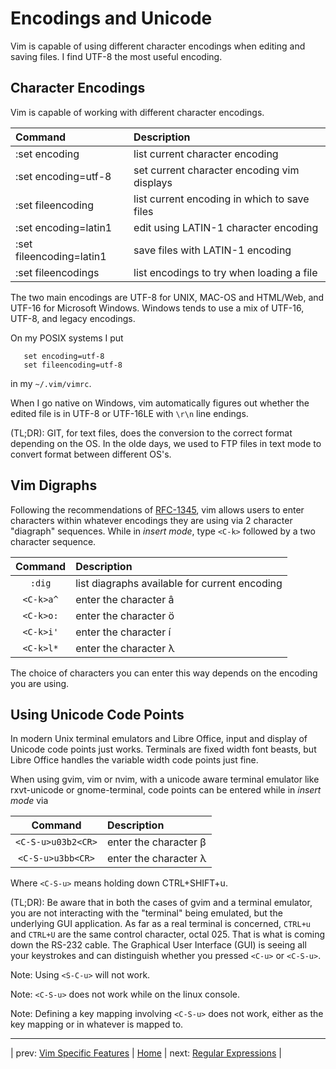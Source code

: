 # Encodings and Unicode

Vim is capable of using different character encodings when
editing and saving files.  I find UTF-8 the most useful
encoding.

## Character Encodings

Vim is capable of working with different character encodings.

| Command                  | Description                                  |
|:------------------------ |:-------------------------------------------- |
| :set encoding            | list current character encoding              |
| :set encoding=utf-8      | set current character encoding vim displays  |
| :set fileencoding        | list current encoding in which to save files |
| :set encoding=latin1     | edit using LATIN-1 character encoding        |
| :set fileencoding=latin1 | save files with LATIN-1 encoding             |
| :set fileencodings       | list encodings to try when loading a file    |

The two main encodings are UTF-8 for UNIX, MAC-OS and HTML/Web, and UTF-16
for Microsoft Windows.  Windows tends to use a mix of UTF-16,
UTF-8, and legacy encodings.

On my POSIX systems I put

```
   set encoding=utf-8
   set fileencoding=utf-8
```

in my `~/.vim/vimrc`.

When I go native on Windows, vim automatically figures out whether
the edited file is in UTF-8 or UTF-16LE with `\r\n` line endings.

(TL;DR): GIT, for text files, does the conversion to the
correct format depending on the OS.  In the olde days, we used to
FTP files in text mode to convert format between different OS's.

## Vim Digraphs

Following the recommendations of
[RFC-1345](https://tools.ietf.org/html/rfc1345),
vim allows users to enter characters within whatever encodings they
are using via 2 character "diagraph" sequences.  While in *insert mode*,
type `<C-k>` followed by a two character sequence.

|  Command   | Description                                   |
|:----------:|:--------------------------------------------- |
|  `:dig`    | list diagraphs available for current encoding |
|  `<C-k>a^` | enter the character â                         |
|  `<C-k>o:` | enter the character ö                         |
|  `<C-k>i'` | enter the character í                         |
|  `<C-k>l*` | enter the character λ                         |

The choice of characters you can enter this way depends on the
encoding you are using.

## Using Unicode Code Points

In modern Unix terminal emulators and Libre Office, input
and display of Unicode code points just works.  Terminals
are fixed width font beasts, but Libre Office handles the
variable width code points just fine.

When using gvim, vim or nvim, with a unicode aware terminal
emulator like rxvt-unicode or gnome-terminal, code points
can be entered while in *insert mode* via

|  Command            | Description            |
|:-------------------:|:---------------------- |
|  `<C-S-u>u03b2<CR>` | enter the character β  |
|  `<C-S-u>u3bb<CR>`  | enter the character λ  |

Where `<C-S-u>` means holding down CTRL+SHIFT+u.

(TL;DR): Be aware that in both the cases of gvim and a
terminal emulator, you are not interacting with the
"terminal" being emulated, but the underlying GUI
application.  As far as a real terminal is concerned,
`CTRL+u` and `CTRL+U` are the same control character,
octal 025.  That is what is coming down the RS-232 cable.
The Graphical User Interface (GUI) is seeing all your
keystrokes and can distinguish whether you pressed `<C-u>`
or `<C-S-u>`.

Note: Using `<S-C-u>` will not work.

Note: `<C-S-u>` does not work while on the linux console.

Note: Defining a key mapping involving `<C-S-u>` does not
work, either as the key mapping or in whatever is mapped to.

---

| prev: [Vim Specific Features][1] | [Home][2] | next: [Regular Expressions][3] |

[1]: VimSpecificFeatures.md
[2]: README.md
[3]: RegularExpressions.md
